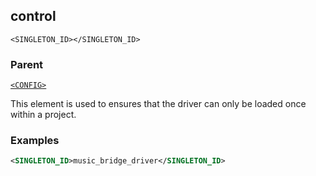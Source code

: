 ## control

`<SINGLETON_ID></SINGLETON_ID>`


### Parent

[`<CONFIG>`][1]


This element is used to ensures that the driver can only be loaded once within a project.

### Examples

```xml
<SINGLETON_ID>music_bridge_driver</SINGLETON_ID>
```


[1]:	https://snap-one.github.io/docs-driverworks-xml/#devicedata